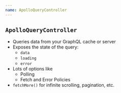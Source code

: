 ```yaml
---
name: ApolloQueryController
---
```


## `ApolloQueryController`

- Queries data from your GraphQL cache or server
- Exposes the state of the query:
    - `data`
    - `loading`
    - `error`
- Lots of options like
    - Polling
    - Fetch and Error Policies
- `fetchMore()` for infinite scrolling, pagination, etc.

